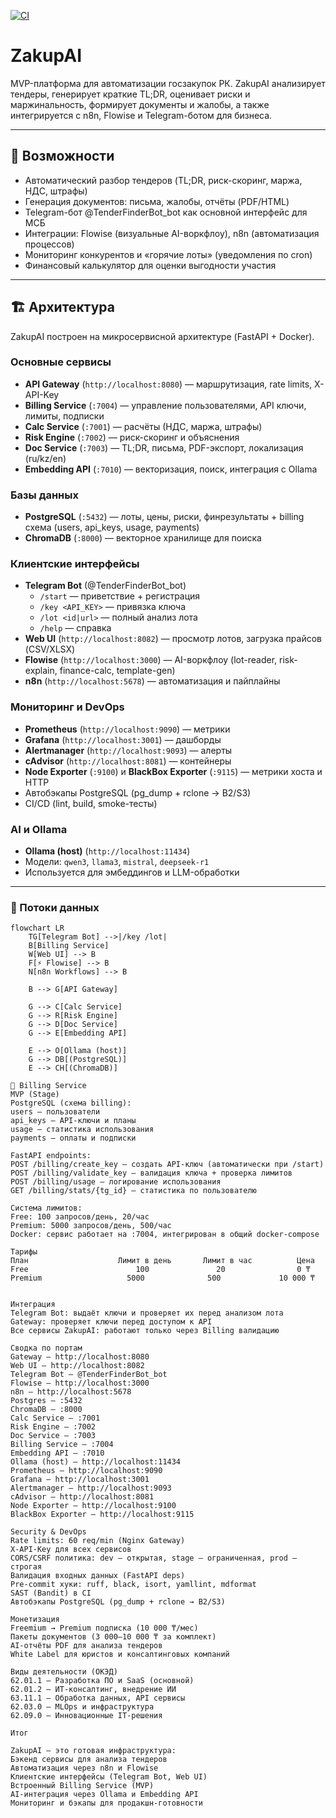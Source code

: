 [![CI](https://github.com/Yevgen-beep/zakupai/actions/workflows/ci.yml/badge.svg)](https://github.com/Yevgen-beep/zakupai/actions/workflows/ci.yml)

# ZakupAI

MVP-платформа для автоматизации госзакупок РК.
ZakupAI анализирует тендеры, генерирует краткие TL;DR, оценивает риски и маржинальность, формирует документы и жалобы, а также интегрируется с n8n, Flowise и Telegram-ботом для бизнеса.

______________________________________________________________________

## 🚀 Возможности

- Автоматический разбор тендеров (TL;DR, риск-скоринг, маржа, НДС, штрафы)
- Генерация документов: письма, жалобы, отчёты (PDF/HTML)
- Telegram-бот @TenderFinderBot_bot как основной интерфейс для МСБ
- Интеграции: Flowise (визуальные AI-воркфлоу), n8n (автоматизация процессов)
- Мониторинг конкурентов и «горячие лоты» (уведомления по cron)
- Финансовый калькулятор для оценки выгодности участия

______________________________________________________________________

## 🏗 Архитектура

ZakupAI построен на микросервисной архитектуре (FastAPI + Docker).

### Основные сервисы

- **API Gateway** (`http://localhost:8080`) — маршрутизация, rate limits, X-API-Key
- **Billing Service** (`:7004`) — управление пользователями, API ключи, лимиты, подписки
- **Calc Service** (`:7001`) — расчёты (НДС, маржа, штрафы)
- **Risk Engine** (`:7002`) — риск-скоринг и объяснения
- **Doc Service** (`:7003`) — TL;DR, письма, PDF-экспорт, локализация (ru/kz/en)
- **Embedding API** (`:7010`) — векторизация, поиск, интеграция с Ollama

### Базы данных

- **PostgreSQL** (`:5432`) — лоты, цены, риски, финрезультаты + billing схема (users, api_keys, usage, payments)
- **ChromaDB** (`:8000`) — векторное хранилище для поиска

### Клиентские интерфейсы

- **Telegram Bot** (@TenderFinderBot_bot)
  - `/start` — приветствие + регистрация
  - `/key <API_KEY>` — привязка ключа
  - `/lot <id|url>` — полный анализ лота
  - `/help` — справка
- **Web UI** (`http://localhost:8082`) — просмотр лотов, загрузка прайсов (CSV/XLSX)
- **Flowise** (`http://localhost:3000`) — AI-воркфлоу (lot-reader, risk-explain, finance-calc, template-gen)
- **n8n** (`http://localhost:5678`) — автоматизация и пайплайны

### Мониторинг и DevOps

- **Prometheus** (`http://localhost:9090`) — метрики
- **Grafana** (`http://localhost:3001`) — дашборды
- **Alertmanager** (`http://localhost:9093`) — алерты
- **cAdvisor** (`http://localhost:8081`) — контейнеры
- **Node Exporter** (`:9100`) и **BlackBox Exporter** (`:9115`) — метрики хоста и HTTP
- Автобэкапы PostgreSQL (pg_dump + rclone → B2/S3)
- CI/CD (lint, build, smoke-тесты)

### AI и Ollama

- **Ollama (host)** (`http://localhost:11434`)
- Модели: `qwen3`, `llama3`, `mistral`, `deepseek-r1`
- Используется для эмбеддингов и LLM-обработки

______________________________________________________________________

### 🔗 Потоки данных

```mermaid
flowchart LR
    TG[Telegram Bot] -->|/key /lot|
    B[Billing Service]
    W[Web UI] --> B
    F[⚡ Flowise] --> B
    N[n8n Workflows] --> B

    B --> G[API Gateway]

    G --> C[Calc Service]
    G --> R[Risk Engine]
    G --> D[Doc Service]
    G --> E[Embedding API]

    E --> O[Ollama (host)]
    G --> DB[(PostgreSQL)]
    E --> CH[(ChromaDB)]

🔑 Billing Service
MVP (Stage)
PostgreSQL (схема billing):
users — пользователи
api_keys — API-ключи и планы
usage — статистика использования
payments — оплаты и подписки

FastAPI endpoints:
POST /billing/create_key — создать API-ключ (автоматически при /start)
POST /billing/validate_key — валидация ключа + проверка лимитов
POST /billing/usage — логирование использования
GET /billing/stats/{tg_id} — статистика по пользователю

Система лимитов:
Free: 100 запросов/день, 20/час
Premium: 5000 запросов/день, 500/час
Docker: сервис работает на :7004, интегрирован в общий docker-compose

Тарифы
План	                Лимит в день	   Лимит в час	        Цена
Free	                    100	              20	            0 ₸
Premium	                  5000	            500	            10 000 ₸


Интеграция
Telegram Bot: выдаёт ключи и проверяет их перед анализом лота
Gateway: проверяет ключи перед доступом к API
Все сервисы ZakupAI: работают только через Billing валидацию

Сводка по портам
Gateway — http://localhost:8080
Web UI — http://localhost:8082
Telegram Bot — @TenderFinderBot_bot
Flowise — http://localhost:3000
n8n — http://localhost:5678
Postgres — :5432
ChromaDB — :8000
Calc Service — :7001
Risk Engine — :7002
Doc Service — :7003
Billing Service — :7004
Embedding API — :7010
Ollama (host) — http://localhost:11434
Prometheus — http://localhost:9090
Grafana — http://localhost:3001
Alertmanager — http://localhost:9093
cAdvisor — http://localhost:8081
Node Exporter — http://localhost:9100
BlackBox Exporter — http://localhost:9115

Security & DevOps
Rate limits: 60 req/min (Nginx Gateway)
X-API-Key для всех сервисов
CORS/CSRF политика: dev — открытая, stage — ограниченная, prod — строгая
Валидация входных данных (FastAPI deps)
Pre-commit хуки: ruff, black, isort, yamllint, mdformat
SAST (Bandit) в CI
Автобэкапы PostgreSQL (pg_dump + rclone → B2/S3)

Монетизация
Freemium → Premium подписка (10 000 ₸/мес)
Пакеты документов (3 000–10 000 ₸ за комплект)
AI-отчёты PDF для анализа тендеров
White Label для юристов и консалтинговых компаний

Виды деятельности (ОКЭД)
62.01.1 — Разработка ПО и SaaS (основной)
62.01.2 — ИТ-консалтинг, внедрение ИИ
63.11.1 — Обработка данных, API сервисы
62.03.0 — MLOps и инфраструктура
62.09.0 — Инновационные IT-решения

Итог

ZakupAI — это готовая инфраструктура:
Бэкенд сервисы для анализа тендеров
Автоматизация через n8n и Flowise
Клиентские интерфейсы (Telegram Bot, Web UI)
Встроенный Billing Service (MVP)
AI-интеграция через Ollama и Embedding API
Мониторинг и бэкапы для продакшн-готовности
```
